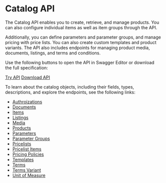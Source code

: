 # Catalog API

The Catalog API enables you to create, retrieve, and manage products. You can also configure individual items as well as item groups through the API.&#x20;

Additionally, you can define parameters and parameter groups, and manage pricing with price lists. You can also create custom templates and product variants. The API also includes endpoints for managing product media, documents, listings, and terms and conditions.

Use the following buttons to open the API in Swagger Editor or download the full specification:

<a href="https://editor-next.swagger.io/?url=https://api.platform.softwareone.com/public/v1/catalog/openapi.json" class="button primary" data-icon="up-right-from-square">Try API</a>  <a href="https://api.platform.softwareone.com/public/v1/catalog/openapi.json" class="button secondary" data-icon="arrow-down">Download API</a>

To learn about the catalog objects, including their fields, types, descriptions, and explore the endpoints, see the following links:

* [Authroizations](authorization/)
* [Documents](documentation/)
* [Items](items/)
* [Listings](listing/)
* [Media](media/)
* [Products](product/)
* [Parameters](parameter/)
* [Parameter Groups](parameter-group/)
* [Pricelists](pricelists/)
* [Pricelist Items](pricelist-item/)
* [Pricing Policies](pricing-policies/)
* [Templates](templates/)
* [Terms ](terms-and-conditions/)
* [Terms Variant](variants/)
* [Unit of Measure](units-of-measure/)

